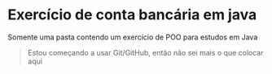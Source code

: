 # Exercício de conta bancária em java
Somente uma pasta contendo um exercício de POO para estudos em Java
> Estou começando a usar Git/GitHub, então  não sei mais o que colocar aqui

